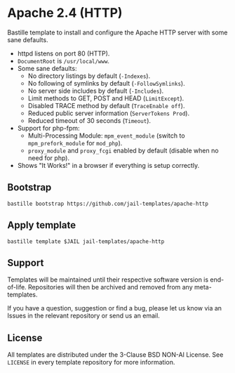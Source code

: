 # Apache 2.4 (HTTP)
Bastille template to install and configure the Apache HTTP server with some sane defaults.

* httpd listens on port 80 (HTTP).
* `DocumentRoot` is `/usr/local/www`.
* Some sane defaults:
  * No directory listings by default (`-Indexes`).
  * No following of symlinks by default (`-FollowSymlinks`).
  * No server side includes by default (`-Includes`).
  * Limit methods to GET, POST and HEAD (`LimitExcept`).
  * Disabled TRACE method by default (`TraceEnable off`).
  * Reduced public server information (`ServerTokens Prod`).
  * Reduced timeout of 30 seconds (`Timeout`).
* Support for php-fpm:
  * Multi-Processing Module: `mpm_event_module` (switch to `mpm_prefork_module` for `mod_php`).  
  * `proxy_module` and `proxy_fcgi` enabled by default (disable when no need for php).
* Shows "It Works!" in a browser if everything is setup correctly.

## Bootstrap
```
bastille bootstrap https://github.com/jail-templates/apache-http
```

## Apply template
```
bastille template $JAIL jail-templates/apache-http
```

## Support
Templates will be maintained until their respective software version is end-of-life. Repositories will then be archived and removed from any meta-templates.

If you have a question, suggestion or find a bug, please let us know via an Issues in the relevant repository or send us an email.

## License
All templates are distributed under the 3-Clause BSD NON-AI License. See `LICENSE` in every template repository for more information.
